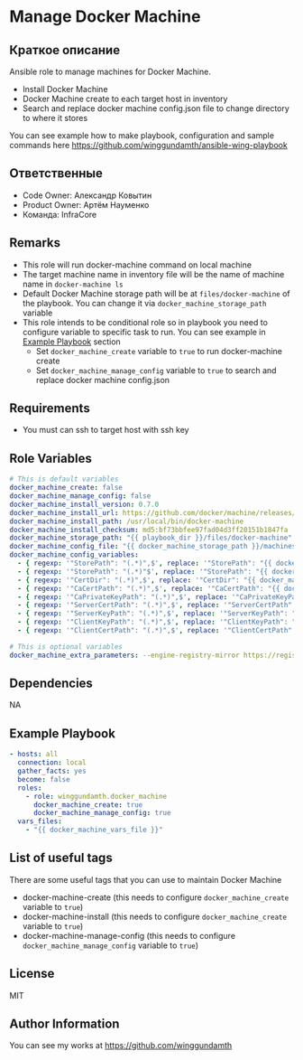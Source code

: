 Manage Docker Machine
=========

## Краткое описание

Ansible role to manage machines for Docker Machine.
- Install Docker Machine
- Docker Machine create to each target host in inventory
- Search and replace docker machine config.json file to change directory to where it stores

You can see example how to make playbook, configuration and sample commands here https://github.com/winggundamth/ansible-wing-playbook

## Ответственные
- Code Owner: Александр Ковытин
- Product Owner: Артём Науменко
- Команда: InfraCore


Remarks
------------

- This role will run docker-machine command on local machine
- The target machine name in inventory file will be the name of machine name in ```docker-machine ls```
- Default Docker Machine storage path will be at ```files/docker-machine``` of the playbook. You can change it via ```docker_machine_storage_path``` variable
- This role intends to be conditional role so in playbook you need to configure variable to specific task to run. You can see example in [Example Playbook](#Example-Playbook) section
  - Set ```docker_machine_create``` variable to ```true``` to run docker-machine create
  - Set ```docker_machine_manage_config``` variable to ```true``` to search and replace docker machine config.json

Requirements
------------

- You must can ssh to target host with ssh key

Role Variables
--------------

```yaml
# This is default variables
docker_machine_create: false
docker_machine_manage_config: false
docker_machine_install_version: 0.7.0
docker_machine_install_url: https://github.com/docker/machine/releases/download/v{{ docker_machine_install_version }}/docker-machine-{{ ansible_system }}-{{ ansible_architecture }}
docker_machine_install_path: /usr/local/bin/docker-machine
docker_machine_install_checksum: md5:bf73bbfee97fad04d3ff20151b1847fa
docker_machine_storage_path: "{{ playbook_dir }}/files/docker-machine"
docker_machine_config_file: "{{ docker_machine_storage_path }}/machines/{{ inventory_hostname }}/config.json"
docker_machine_config_variables:
  - { regexp: '"StorePath": "(.*)",$', replace: '"StorePath": "{{ docker_machine_storage_path }}",' }
  - { regexp: '"StorePath": "(.*)"$', replace: '"StorePath": "{{ docker_machine_storage_path }}/machines/{{ inventory_hostname }}"' }
  - { regexp: '"CertDir": "(.*)",$', replace: '"CertDir": "{{ docker_machine_storage_path }}/certs",' }
  - { regexp: '"CaCertPath": "(.*)",$', replace: '"CaCertPath": "{{ docker_machine_storage_path }}/certs/ca.pem",' }
  - { regexp: '"CaPrivateKeyPath": "(.*)",$', replace: '"CaPrivateKeyPath": "{{ docker_machine_storage_path }}/certs/ca-key.pem",' }
  - { regexp: '"ServerCertPath": "(.*)",$', replace: '"ServerCertPath": "{{ docker_machine_storage_path }}/machines/{{ inventory_hostname }}/server.pem",' }
  - { regexp: '"ServerKeyPath": "(.*)",$', replace: '"ServerKeyPath": "{{ docker_machine_storage_path }}/machines/{{ inventory_hostname }}/server-key.pem",' }
  - { regexp: '"ClientKeyPath": "(.*)",$', replace: '"ClientKeyPath": "{{ docker_machine_storage_path }}/certs/key.pem",' }
  - { regexp: '"ClientCertPath": "(.*)",$', replace: '"ClientCertPath": "{{ docker_machine_storage_path }}/certs/cert.pem",' }

# This is optional variables
docker_machine_extra_parameters: --engine-registry-mirror https://registry-mirror.example.com
```

Dependencies
------------

NA

Example Playbook
----------------

```yaml
- hosts: all
  connection: local
  gather_facts: yes
  become: false
  roles:
    - role: winggundamth.docker_machine
      docker_machine_create: true
      docker_machine_manage_config: true
  vars_files:
    - "{{ docker_machine_vars_file }}"
```

List of useful tags
----------------

There are some useful tags that you can use to maintain Docker Machine

- docker-machine-create (this needs to configure ```docker_machine_create``` variable to ```true```)
- docker-machine-install (this needs to configure ```docker_machine_create``` variable to ```true```)
- docker-machine-manage-config (this needs to configure ```docker_machine_manage_config``` variable to ```true```)

License
-------

MIT

Author Information
------------------

You can see my works at https://github.com/winggundamth
